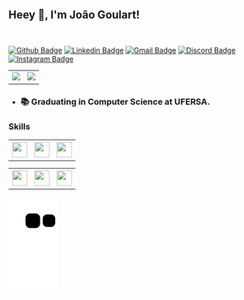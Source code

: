 
## Heey 👋, I'm João Goulart!

<!-- 
<img style="margin-left=50px;" class="margin-l" height=150px width=200px src="https://cdn.dribbble.com/users/330915/screenshots/3587000/10_coding_dribbble.gif">
-->


<br/>

[![Github Badge](https://img.shields.io/badge/-Github-000?style=flat-square&logo=Github&logoColor=white&link=https://github.com/ArthurOlive)](https://github.com/jgoulartf)
[![Linkedin Badge](https://img.shields.io/badge/LinkedIn-0077B5?style=flat-square&logo=linkedin&logoColor=white)](https://www.linkedin.com/in/jo%C3%A3o-goulart-0a2541150/)
[![Gmail Badge](https://img.shields.io/badge/-Gmail-c14438?style=flat-square&logo=Gmail&logoColor=white&link=mailto:joao123goulart@gmail.com)](mailto:joao123goulart@gmail.com)
[![Discord Badge](https://img.shields.io/badge/Discord-7289DA?style=flat-square&logo=discord&logoColor=white)](mailto:joao123goulart@gmail.com)
[![Instagram Badge](https://img.shields.io/badge/Instagram-E4405F?style=flat-square&logo=discord&logoColor=white&link=https://www.instagram.com/jgoulart.dev)](https://www.instagram.com/jgoulart.dev)

<table>
  <th>
    <img height="180em" src="https://github-readme-stats.vercel.app/api/top-langs/?username=jgoulartf&layout=compact&langs_count=7&theme=dracula"/>
  </th>
  <th>
    <img height="180em" src="https://github-readme-stats.vercel.app/api?username=jgoulartf&show_icons=true&theme=dracula&include_all_commits=true&count_private=true"/>
  </th> 
</table>

- ### 📚 Graduating in Computer Science at UFERSA.

### Skills
<!-- ## Languages -->
<div>
  <table>
    <th>
      <img height=30px width=30px src="https://cdn.jsdelivr.net/gh/devicons/devicon/icons/javascript/javascript-original.svg" />
    </th>
    <th>
      <img height=30px width=30px src="https://cdn.jsdelivr.net/gh/devicons/devicon/icons/java/java-original.svg" />    
    </th>
    <th>
      <img height=30px width=30px src="https://cdn.jsdelivr.net/gh/devicons/devicon/icons/cplusplus/cplusplus-original.svg" />
    </th>
  </table>

</div>

<!-- ## Tools -->
<div> 
<table>
	<th>	  <img height=30px width=30px src="https://cdn.jsdelivr.net/gh/devicons/devicon/icons/vscode/vscode-original.svg" />
	</th>
	<th>  <img height=30px width=30px src="https://cdn.jsdelivr.net/gh/devicons/devicon/icons/postgresql/postgresql-original.svg" />
	</th>
	<th>  <img height=30px width=30px src="https://cdn.jsdelivr.net/gh/devicons/devicon/icons/git/git-original.svg" />
	</th>
</table>
</div>


![Snake animation](https://github.com/jgoulartf/jgoulartf/blob/output/github-contribution-grid-snake.svg)

<!-- 

<a href="https://www.buymeacoffee.com/jgoulart" target="_blank"><img src="https://cdn.buymeacoffee.com/buttons/v2/default-red.png" alt="Buy Me A Coffee" width="150" ></a>

  
<!--
**jgoulartf/jgoulartf** is a ✨ _special_ ✨ repository because its `README.md` (this file) appears on your GitHub profile.

Here are some ideas to get you started:

- 🔭 I’m currently working on ...
- 🌱 I’m currently learning ...
- 👯 I’m looking to collaborate on ...
- 🤔 I’m looking for help with ...
- 💬 Ask me about ...
- 📫 How to reach me: ...
- 😄 Pronouns: ...
- ⚡ Fun fact: ...
-->
